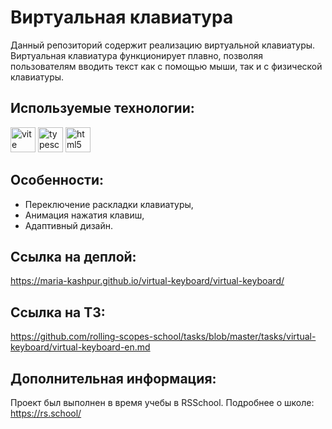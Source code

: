 # Виртуальная клавиатура
Данный репозиторий содержит реализацию виртуальной клавиатуры.  Виртуальная клавиатура функционирует плавно, позволяя пользователям вводить текст как с помощью мыши, так и с физической клавиатуры.

## Используемые технологии:

<img alt="vite" src="https://img.shields.io/badge/vite-646CFF.svg?style=for-the-badge&logo=vite&logoColor=white" height="40"/>

<img alt="typescript" src="https://img.shields.io/badge/typescript-3178C6.svg?style=for-the-badge&logo=typescript&logoColor=white" height="40"/>

<img alt="html5" src="https://img.shields.io/badge/html5-%23E34F26.svg?style=for-the-badge&logo=html5&logoColor=white" height="40"/>

## Особенности:
- Переключение раскладки клавиатуры,
- Анимация нажатия клавиш,
- Адаптивный дизайн.

## Ссылка на деплой: 
https://maria-kashpur.github.io/virtual-keyboard/virtual-keyboard/

## Ссылка на ТЗ: 
https://github.com/rolling-scopes-school/tasks/blob/master/tasks/virtual-keyboard/virtual-keyboard-en.md

## Дополнительная информация:
Проект был выполнен в время учебы в RSSchool. Подробнее о школе: https://rs.school/